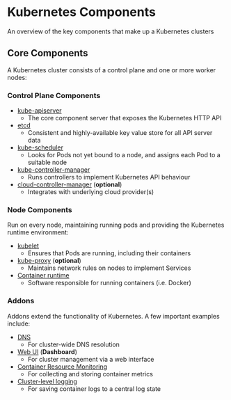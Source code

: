 # Kubernetes Components

An overview of the key components that make up a Kubernetes clusters

## Core Components

A Kubernetes cluster consists of a control plane and one or more worker nodes:

### Control Plane Components

- [kube-apiserver](https://kubernetes.io/docs/concepts/architecture/#kube-apiserver)
  - The core component server that exposes the Kubernetes HTTP API
- [etcd](https://kubernetes.io/docs/concepts/architecture/#etcd)
  - Consistent and highly-available key value store for all API server data
- [kube-scheduler](https://kubernetes.io/docs/concepts/architecture/#kube-scheduler)
  - Looks for Pods not yet bound to a node, and assigns each Pod to a suitable node
- [kube-controller-manager](https://kubernetes.io/docs/concepts/architecture/#kube-controller-manager)
  - Runs controllers to implement Kubernetes API behaviour
- [cloud-controller-manager](https://kubernetes.io/docs/concepts/architecture/#cloud-controller-manager) (**optional**)
  - Integrates with underlying cloud provider(s)

### Node Components

Run on every node, maintaining running pods and providing the Kubernetes runtime environment:

- [kubelet](https://kubernetes.io/docs/concepts/architecture/#kubelet)
  - Ensures that Pods are running, including their containers
- [kube-proxy](https://kubernetes.io/docs/concepts/architecture/#kube-proxy) (**optional**)
  - Maintains network rules on nodes to implement Services
- [Container runtime](https://kubernetes.io/docs/concepts/architecture/#container-runtime)
  - Software responsible for running containers (i.e. Docker)

### Addons

Addons extend the functionality of Kubernetes. A few important examples include:

- [DNS](https://kubernetes.io/docs/concepts/architecture/#dns)
  - For cluster-wide DNS resolution
- [Web UI](https://kubernetes.io/docs/concepts/architecture/#web-ui-dashboard) (**Dashboard**)
  - For cluster management via a web interface
- [Container Resource Monitoring](https://kubernetes.io/docs/concepts/architecture/#container-resource-monitoring)
  - For collecting and storing container metrics
- [Cluster-level logging](https://kubernetes.io/docs/concepts/architecture/#cluster-level-logging)
  - For saving container logs to a central log state



